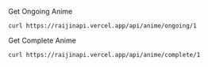 Get Ongoing Anime
```
curl https://raijinapi.vercel.app/api/anime/ongoing/1
```

Get Complete Anime

```
curl https://raijinapi.vercel.app/api/anime/complete/1
```

